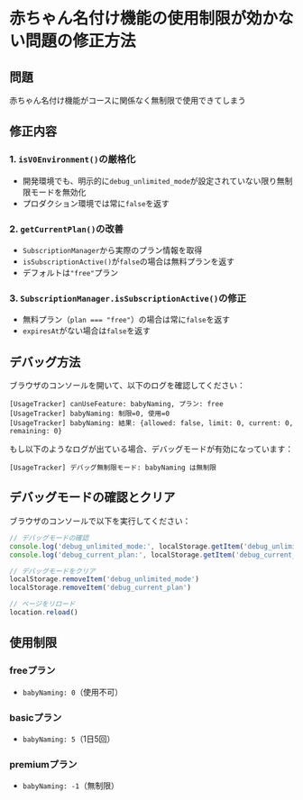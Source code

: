 # 赤ちゃん名付け機能の使用制限が効かない問題の修正方法

## 問題
赤ちゃん名付け機能がコースに関係なく無制限で使用できてしまう

## 修正内容

### 1. `isV0Environment()`の厳格化
- 開発環境でも、明示的に`debug_unlimited_mode`が設定されていない限り無制限モードを無効化
- プロダクション環境では常に`false`を返す

### 2. `getCurrentPlan()`の改善
- `SubscriptionManager`から実際のプラン情報を取得
- `isSubscriptionActive()`が`false`の場合は無料プランを返す
- デフォルトは`"free"`プラン

### 3. `SubscriptionManager.isSubscriptionActive()`の修正
- 無料プラン（`plan === "free"`）の場合は常に`false`を返す
- `expiresAt`がない場合は`false`を返す

## デバッグ方法

ブラウザのコンソールを開いて、以下のログを確認してください：

```
[UsageTracker] canUseFeature: babyNaming, プラン: free
[UsageTracker] babyNaming: 制限=0, 使用=0
[UsageTracker] babyNaming: 結果: {allowed: false, limit: 0, current: 0, remaining: 0}
```

もし以下のようなログが出ている場合、デバッグモードが有効になっています：

```
[UsageTracker] デバッグ無制限モード: babyNaming は無制限
```

## デバッグモードの確認とクリア

ブラウザのコンソールで以下を実行してください：

```javascript
// デバッグモードの確認
console.log('debug_unlimited_mode:', localStorage.getItem('debug_unlimited_mode'))
console.log('debug_current_plan:', localStorage.getItem('debug_current_plan'))

// デバッグモードをクリア
localStorage.removeItem('debug_unlimited_mode')
localStorage.removeItem('debug_current_plan')

// ページをリロード
location.reload()
```

## 使用制限

### freeプラン
- `babyNaming: 0`（使用不可）

### basicプラン
- `babyNaming: 5`（1日5回）

### premiumプラン
- `babyNaming: -1`（無制限）




